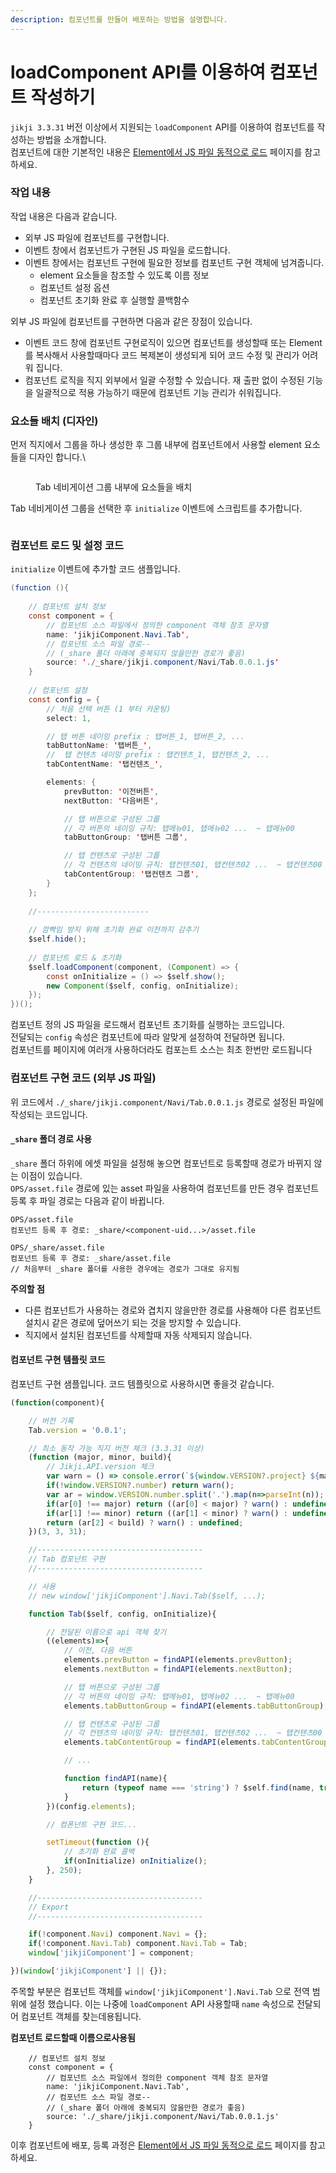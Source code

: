 ```yaml
---
description: 컴포넌트를 만들어 배포하는 방법을 설명합니다.
---
```


# loadComponent API를 이용하여 컴포넌트 작성하기

&#x20;`jikji 3.3.31` 버전 이상에서 지원되는 `loadComponent` API를 이용하여 컴포넌트를 작성하는 방법을 소개합니다. \
컴포넌트에 대한 기본적인 내용은 [Element에서 JS 파일 동적으로 로드](element-js.md) 페이지를 참고하세요.

### 작업 내용

작업   내용은 다음과 같습니다.

* 외부 JS 파일에 컴포넌트를 구현합니다.
* 이벤트 창에서 컴포넌트가 구현된 JS 파일을 로드합니다.
* 이벤트 창에서는 컴포넌트 구현에 필요한 정보를 컴포넌트 구현 객체에  넘겨줍니다.
  * element 요소들을 참조할 수 있도록 이름 정보
  * 컴포넌트 설정 옵션
  * 컴포넌트 초기화 완료 후 실행할 콜백함수

외부 JS 파일에 컴포넌트를 구현하면 다음과 같은 장점이 있습니다.

* 이벤트 코드 창에 컴포넌트 구현로직이 있으면 컴포넌트를 생성할때 또는  Element를  복사해서 사용할때마다 코드 복제본이 생성되게 되어 코드 수정 및 관리가 어려워 집니다.
* 컴포넌트 로직을 직지 외부에서 일괄 수정할 수 있습니다.  재 출판 없이 수정된 기능을 일괄적으로 적용 가능하기 때문에 컴포넌트 기능 관리가 쉬워집니다.

### 요소들 배치 (디자인)

먼저 직지에서 그룹을 하나 생성한 후 그룹 내부에 컴포넌트에서 사용할 element 요소들을 디자인 합니다.\


<figure><img src="../.gitbook/assets/image (10).png" alt=""><figcaption><p>Tab 네비게이션 그룹 내부에 요소들을 배치</p></figcaption></figure>

Tab 네비게이션 그룹을 선택한 후 `initialize` 이벤트에 스크립트를 추가합니다.

<figure><img src="../.gitbook/assets/image (11).png" alt=""><figcaption></figcaption></figure>

### 컴포넌트 로드 및 설정 코드

`initialize` 이벤트에 추가할 코드 샘플입니다.

```java
(function (){
    
    // 컴포넌트 설치 정보
    const component = {
        // 컴포넌트 소스 파일에서 정의한 component 객체 참조 문자열
        name: 'jikjiComponent.Navi.Tab',
        // 컴포넌트 소스 파일 경로--
        // (_share 폴더 아래에 중복되지 않을만한 경로가 좋음)
        source: './_share/jikji.component/Navi/Tab.0.0.1.js'
    }
    
    // 컴포넌트 설정
    const config = {
        // 처음 선택 버튼 (1 부터 카운팅)
        select: 1,

        // 탭 버튼 네이밍 prefix : 탭버튼_1, 탭버튼_2, ...
        tabButtonName: '탭버튼_',
        //  탭 컨텐츠 네이밍 prefix : 탭컨텐츠_1, 탭컨텐츠_2, ...
        tabContentName: '탭컨텐츠_',

        elements: {
            prevButton: '이전버튼',
            nextButton: '다음버튼',

            // 탭 버튼으로 구성된 그룹
            // 각 버튼의 네이밍 규칙: 탭메뉴01, 탭메뉴02 ...  ~ 탭메뉴00
            tabButtonGroup: '탭버튼 그룹',

            // 탭 컨텐츠로 구성된 그룹
            // 각 컨텐츠의 네이밍 규칙: 탭컨텐츠01, 탭컨텐츠02 ...  ~ 탭컨텐츠00
            tabContentGroup: '탭컨텐츠 그룹',
        }
    };
    
    //-------------------------
    
    // 깜빡임 방지 위해 초기화 완료 이전까지 감추기
    $self.hide();
    
    // 컴포넌트 로드 & 초기화
    $self.loadComponent(component, (Component) => {
    	const onInitialize = () => $self.show();
        new Component($self, config, onInitialize);
    });
})();

```

컴포넌트 정의 JS 파일을 로드해서 컴포넌트 초기화를 실행하는 코드입니다.\
전달되는 `config` 속성은 컴포넌트에 따라 알맞게 설정하여 전달하면 됩니다.\
컴포넌트를 페이지에 여러개 사용하더라도 컴포는트 소스는 최초 한번만 로드됩니다

### 컴포넌트 구현 코드 (외부 JS 파일)

위 코드에서 `./_share/jikji.component/Navi/Tab.0.0.1.js` 경로로 설정된 파일에 작성되는 코드입니다.

#### `_share` 폴더 경로 사용

`_share` 폴더 하위에 에셋 파일을 설정해 놓으면 컴포넌트로 등록할때 경로가 바뀌지 않는 이점이 있습니다. \
`OPS/asset.file` 경로에 있는 asset 파일을 사용하여 컴포넌트를 만든 경우 컴포넌트 등록 후 파일 경로는 다음과 같이 바뀝니다.

```
OPS/asset.file
컴포넌트 등록 후 경로: _share/<component-uid...>/asset.file

OPS/_share/asset.file
컴포넌트 등록 후 경로: _share/asset.file
// 처음부터 _share 폴더를 사용한 경우에는 경로가 그대로 유지됨
```

**주의할 점**

* 다른 컴포넌트가 사용하는 경로와 겹치지 않을만한 경로를 사용해야 다른 컴포넌트 설치시 같은  경로에   덮어쓰기 되는 것을 방지할 수 있습니다.
* 직지에서 설치된 컴포넌트를 삭제할때 자동 삭제되지 않습니다.

#### 컴포넌트 구현 템플릿 코드

컴포넌트 구현 샘플입니다. 코드 템플릿으로 사용하시면 좋을것 같습니다.

```javascript
(function(component){

    // 버전 기록
    Tab.version = '0.0.1';

    // 최소 동작 가능 직지 버전 체크 (3.3.31 이상)
    (function (major, minor, build){
        // Jikji.API.version 체크
        var warn = () => console.error(`${window.VERSION?.project} ${major}.${minor}.${build} 이상에서 출판해야 동작합니다. (현재 버전: ${window.VERSION.number})`);
        if(!window.VERSION?.number) return warn();
        var ar = window.VERSION.number.split('.').map(n=>parseInt(n));
        if(ar[0] !== major) return ((ar[0] < major) ? warn() : undefined);
        if(ar[1] !== minor) return ((ar[1] < minor) ? warn() : undefined);
        return (ar[2] < build) ? warn() : undefined;
    })(3, 3, 31);

    //-------------------------------------
    // Tab 컴포넌트 구현
    //-------------------------------------

    // 사용
    // new window['jikjiComponent'].Navi.Tab($self, ...);

    function Tab($self, config, onInitialize){

        // 전달된 이름으로 api 객체 찾기
        ((elements)=>{
            // 이전, 다음 버튼
            elements.prevButton = findAPI(elements.prevButton);
            elements.nextButton = findAPI(elements.nextButton);

            // 탭 버튼으로 구성된 그룹
            // 각 버튼의 네이밍 규칙: 탭메뉴01, 탭메뉴02 ...  ~ 탭메뉴00
            elements.tabButtonGroup = findAPI(elements.tabButtonGroup);

            // 탭 컨텐츠로 구성된 그룹
            // 각 컨텐츠의 네이밍 규칙: 탭컨텐츠01, 탭컨텐츠02 ...  ~ 탭컨텐츠00
            elements.tabContentGroup = findAPI(elements.tabContentGroup);

            // ...

            function findAPI(name){
                return (typeof name === 'string') ? $self.find(name, true) : name;
            }
        })(config.elements);

        // 컴폰넌트 구현 코드...

        setTimeout(function (){
            // 초기화 완료 콜백
            if(onInitialize) onInitialize();
        }, 250);
    }

    //-------------------------------------
    // Export
    //-------------------------------------

    if(!component.Navi) component.Navi = {};
    if(!component.Navi.Tab) component.Navi.Tab = Tab;
    window['jikjiComponent'] = component;

})(window['jikjiComponent'] || {});

```

주목할 부분은  컴포넌트 객체를 `window['jikjiComponent'].Navi.Tab` 으로 전역 범위에  설정 했습니다. 이는 나중에 `loadComponent` API 사용할때 `name` 속성으로 전달되어 컴포넌트  객체를 찾는데용됩니다.

**컴포넌트 로드할때 이름으로사용됨**&#x20;

```
    // 컴포넌트 설치 정보
    const component = {
        // 컴포넌트 소스 파일에서 정의한 component 객체 참조 문자열
        name: 'jikjiComponent.Navi.Tab',
        // 컴포넌트 소스 파일 경로--
        // (_share 폴더 아래에 중복되지 않을만한 경로가 좋음)
        source: './_share/jikji.component/Navi/Tab.0.0.1.js'
    }
```

이후 컴포넌트에  배포, 등록 과정은 [Element에서 JS 파일 동적으로 로드](element-js.md) 페이지를 참고하세요.
